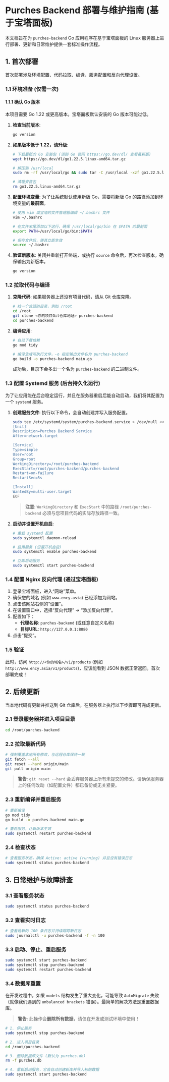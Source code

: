 # Purches Backend 部署与维护指南 (基于宝塔面板)

本文档旨在为 `purches-backend` Go 应用程序在基于宝塔面板的 Linux 服务器上进行部署、更新和日常维护提供一套标准操作流程。

## 1. 首次部署

首次部署涉及环境配置、代码拉取、编译、服务配置和反向代理设置。

### 1.1 环境准备 (仅需一次)

#### 1.1.1 确认 Go 版本

本项目需要 Go 1.22 或更高版本。宝塔面板默认安装的 Go 版本可能过低。

1.  **检查当前版本**:
    ```bash
    go version
    ```
2.  **如果版本低于 1.22，请升级**:
    ```bash
    # 下载最新的 Go 安装包 (请到 Go 官网 https://go.dev/dl/ 查看最新版)
    wget https://go.dev/dl/go1.22.5.linux-amd64.tar.gz

    # 解压到 /usr/local
    sudo rm -rf /usr/local/go && sudo tar -C /usr/local -xzf go1.22.5.linux-amd64.tar.gz

    # 清理安装包
    rm go1.22.5.linux-amd64.tar.gz
    ```
3.  **配置环境变量**:
    为了让系统默认使用新版 Go，需要将新版 Go 的路径添加到环境变量的**最前面**。
    ```bash
    # 使用 vim 或宝塔的文件管理器编辑 ~/.bashrc 文件
    vim ~/.bashrc

    # 在文件末尾添加以下这行，确保 /usr/local/go/bin 在 $PATH 的最前面
    export PATH=/usr/local/go/bin:$PATH

    # 保存文件后，使其立即生效
    source ~/.bashrc
    ```
4.  **验证新版本**:
    关闭并重新打开终端，或执行 `source` 命令后，再次检查版本，确保输出为新版本。
    ```bash
    go version
    ```

### 1.2 拉取代码与编译

1.  **克隆代码**:
    如果服务器上还没有项目代码，请从 Git 仓库克隆。
    ```bash
    # 找一个合适的目录，例如 /root
    cd /root
    git clone <你的项目Git仓库地址> purches-backend
    cd purches-backend
    ```
2.  **编译应用**:
    ```bash
    # 自动下载依赖
    go mod tidy

    # 编译生成可执行文件，-o 指定输出文件名为 purches-backend
    go build -o purches-backend main.go
    ```
    成功后，目录下会多出一个名为 `purches-backend` 的二进制文件。

### 1.3 配置 Systemd 服务 (后台持久化运行)

为了让应用能在后台稳定运行，并且在服务器重启后能自动启动，我们将其配置为一个 `systemd` 服务。

1.  **创建服务文件**:
    执行以下命令，会自动创建并写入服务配置。
    ```bash
    sudo tee /etc/systemd/system/purches-backend.service > /dev/null <<EOF
    [Unit]
    Description=Purches Backend Service
    After=network.target

    [Service]
    Type=simple
    User=root
    Group=root
    WorkingDirectory=/root/purches-backend
    ExecStart=/root/purches-backend/purches-backend
    Restart=on-failure
    RestartSec=5s

    [Install]
    WantedBy=multi-user.target
    EOF
    ```
    > **注意**: `WorkingDirectory` 和 `ExecStart` 中的路径 `/root/purches-backend` 必须与您项目代码的实际存放路径一致。

2.  **启动并设置开机自启**:
    ```bash
    # 重载 systemd 配置
    sudo systemctl daemon-reload

    # 启用服务 (设置开机自启)
    sudo systemctl enable purches-backend

    # 立即启动服务
    sudo systemctl start purches-backend
    ```

### 1.4 配置 Nginx 反向代理 (通过宝塔面板)

1.  登录宝塔面板，进入“网站”菜单。
2.  确保您的域名 (例如 `www.ency.asia`) 已经添加为网站。
3.  点击该网站右侧的“设置”。
4.  在设置窗口中，选择“反向代理” -> “添加反向代理”。
5.  配置如下：
    *   **代理名称**: `purches-backend` (或任意自定义名称)
    *   **目标URL**: `http://127.0.0.1:8080`
6.  点击“提交”。

### 1.5 验证

此时，访问 `http://<你的域名>/v1/products` (例如 `http://www.ency.asia/v1/products`)，应该能看到 JSON 数据正常返回。首次部署完成！

## 2. 后续更新

当本地代码有更新并推送到 Git 仓库后，在服务器上执行以下步骤即可完成更新。

### 2.1 登录服务器并进入项目目录

```bash
cd /root/purches-backend
```

### 2.2 拉取最新代码

```bash
# 强制覆盖本地所有修改，与远程仓库保持一致
git fetch --all
git reset --hard origin/main
git pull origin main
```
> **警告**: `git reset --hard` 会丢弃服务器上所有未提交的修改。请确保服务器上的任何改动（如配置文件）都已备份或无关紧要。

### 2.3 重新编译并重启服务

```bash
# 重新编译
go mod tidy
go build -o purches-backend main.go

# 重启服务，让新版本生效
sudo systemctl restart purches-backend
```

### 2.4 检查状态

```bash
# 查看服务状态，确保 Active: active (running) 并且没有错误日志
sudo systemctl status purches-backend
```

## 3. 日常维护与故障排查

### 3.1 查看服务状态

```bash
sudo systemctl status purches-backend
```

### 3.2 查看实时日志

```bash
# 查看最新的 100 条日志并持续跟踪新日志
sudo journalctl -u purches-backend -f -n 100
```

### 3.3 启动、停止、重启服务

```bash
sudo systemctl start purches-backend
sudo systemctl stop purches-backend
sudo systemctl restart purches-backend
```

### 3.4 数据库重置

在开发过程中，如果 `models` 结构发生了重大变化，可能导致 `AutoMigrate` 失败（就像我们遇到的 `unbalanced brackets` 错误）。最简单的解决方法是重置数据库。

> **警告**: 此操作会**删除所有数据**，请仅在开发或测试环境中使用！

```bash
# 1. 停止服务
sudo systemctl stop purches-backend

# 2. 进入项目目录
cd /root/purches-backend

# 3. 删除数据库文件 (默认为 purches.db)
rm -f purches.db

# 4. 重新启动服务，它会自动创建新库并导入初始数据
sudo systemctl start purches-backend
``` 